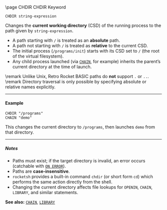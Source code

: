 \page CHDIR CHDIR Keyword
```basic
CHDIR string-expression
```

Changes the **current working directory** (CSD) of the running process to the path given by `string-expression`.

- A path starting with `/` is treated as an **absolute** path.  
- A path not starting with `/` is treated as **relative** to the current CSD.  
- The initial process (`/programs/init`) starts with its CSD set to `/` (the root of the virtual filesystem).  
- Any child process launched (via [`CHAIN`](https://github.com/brainboxdotcc/retro-rocket/wiki/CHAIN), for example) inherits the parent’s current directory at the time of launch.  


\remark Unlike Unix, Retro Rocket BASIC paths do **not** support `.` or `..`.
\remark Directory traversal is only possible by specifying absolute or relative names explicitly.

---

#### Example

```basic
CHDIR "/programs"
CHAIN "demo"
```

This changes the current directory to `/programs`, then launches `demo` from that directory.

---

##### Notes
- Paths must exist; if the target directory is invalid, an error occurs (catchable with [`ON ERROR`](https://github.com/brainboxdotcc/retro-rocket/wiki/ONERROR)).  
- Paths are **case-insensitive**.  
- `rocketsh` provides a built-in command `chdir` (or short form `cd`) which performs the same action directly from the shell.  
- Changing the current directory affects file lookups for `OPENIN`, `CHAIN`, `LIBRARY`, and similar statements.

**See also:** [`CHAIN`](https://github.com/brainboxdotcc/retro-rocket/wiki/CHAIN), [`LIBRARY`](https://github.com/brainboxdotcc/retro-rocket/wiki/LIBRARY)
